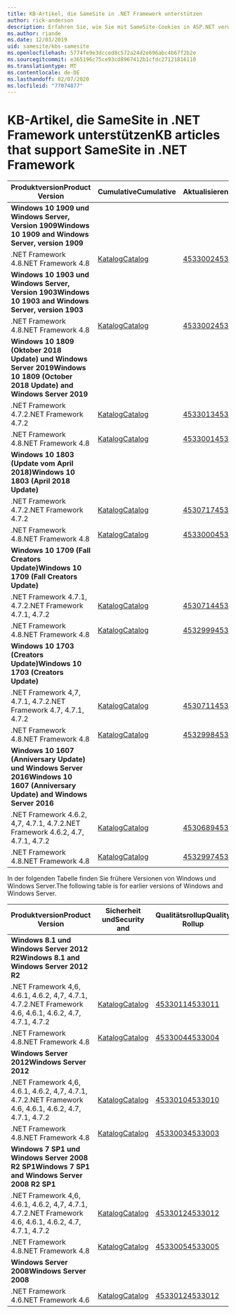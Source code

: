```yaml
---
title: KB-Artikel, die SameSite in .NET Framework unterstützen
author: rick-anderson
description: Erfahren Sie, wie Sie mit SameSite-Cookies in ASP.NET verwenden.
ms.author: riande
ms.date: 12/03/2019
uid: samesite/kbs-samesite
ms.openlocfilehash: 5774fe9e3dcced8c572a24d2e696abc4b67f2b2e
ms.sourcegitcommit: e365196c75ce93cd8967412b1cfdc27121816110
ms.translationtype: MT
ms.contentlocale: de-DE
ms.lasthandoff: 02/07/2020
ms.locfileid: "77074877"
---
```

# <a name="kb-articles-that-support-samesite-in-net-framework"></a><span data-ttu-id="7543c-103">KB-Artikel, die SameSite in .NET Framework unterstützen</span><span class="sxs-lookup"><span data-stu-id="7543c-103">KB articles that support SameSite in .NET Framework</span></span>

| <span data-ttu-id="7543c-104">Produktversion</span><span class="sxs-lookup"><span data-stu-id="7543c-104">Product Version</span></span> | <span data-ttu-id="7543c-105">Cumulative</span><span class="sxs-lookup"><span data-stu-id="7543c-105">Cumulative</span></span> | <span data-ttu-id="7543c-106">Aktualisieren</span><span class="sxs-lookup"><span data-stu-id="7543c-106">Update</span></span> |
| ------------- | ------------- | --- |
| <span data-ttu-id="7543c-107">**Windows 10 1909 und Windows Server, Version 1909**</span><span class="sxs-lookup"><span data-stu-id="7543c-107">**Windows 10 1909 and Windows Server, version 1909**</span></span> | | |
| <span data-ttu-id="7543c-108">.NET Framework 4.8</span><span class="sxs-lookup"><span data-stu-id="7543c-108">.NET Framework 4.8</span></span>  | [<span data-ttu-id="7543c-109">Katalog</span><span class="sxs-lookup"><span data-stu-id="7543c-109">Catalog</span></span>](https://www.catalog.update.microsoft.com/Search.aspx?q=4533002)  | [<span data-ttu-id="7543c-110">4533002</span><span class="sxs-lookup"><span data-stu-id="7543c-110">4533002</span></span>](https://support.microsoft.com/en-us/help/4533002) |
| <span data-ttu-id="7543c-111">**Windows 10 1903 und Windows Server, Version 1903**</span><span class="sxs-lookup"><span data-stu-id="7543c-111">**Windows 10 1903 and Windows Server, version 1903**</span></span> | | |
| <span data-ttu-id="7543c-112">.NET Framework 4.8</span><span class="sxs-lookup"><span data-stu-id="7543c-112">.NET Framework 4.8</span></span>  | [<span data-ttu-id="7543c-113">Katalog</span><span class="sxs-lookup"><span data-stu-id="7543c-113">Catalog</span></span>](https://www.catalog.update.microsoft.com/Search.aspx?q=4533002)  | [<span data-ttu-id="7543c-114">4533002</span><span class="sxs-lookup"><span data-stu-id="7543c-114">4533002</span></span>](https://support.microsoft.com/en-us/help/4533002) |
| <span data-ttu-id="7543c-115">**Windows 10 1809 (Oktober 2018 Update) und Windows Server 2019**</span><span class="sxs-lookup"><span data-stu-id="7543c-115">**Windows 10 1809 (October 2018 Update) and Windows Server 2019**</span></span> | |
| <span data-ttu-id="7543c-116">.NET Framework 4.7.2</span><span class="sxs-lookup"><span data-stu-id="7543c-116">.NET Framework 4.7.2</span></span>  | [<span data-ttu-id="7543c-117">Katalog</span><span class="sxs-lookup"><span data-stu-id="7543c-117">Catalog</span></span>](https://www.catalog.update.microsoft.com/Search.aspx?q=4533013)  | [<span data-ttu-id="7543c-118">4533013</span><span class="sxs-lookup"><span data-stu-id="7543c-118">4533013</span></span>](https://support.microsoft.com/en-us/help/4533013) |
| <span data-ttu-id="7543c-119">.NET Framework 4.8</span><span class="sxs-lookup"><span data-stu-id="7543c-119">.NET Framework 4.8</span></span>  | [<span data-ttu-id="7543c-120">Katalog</span><span class="sxs-lookup"><span data-stu-id="7543c-120">Catalog</span></span>](https://www.catalog.update.microsoft.com/Search.aspx?q=4533001)  | [<span data-ttu-id="7543c-121">4533001</span><span class="sxs-lookup"><span data-stu-id="7543c-121">4533001</span></span>](https://support.microsoft.com/en-us/help/4533001) |
| <span data-ttu-id="7543c-122">**Windows 10 1803 (Update vom April 2018)**</span><span class="sxs-lookup"><span data-stu-id="7543c-122">**Windows 10 1803 (April 2018 Update)**</span></span> | |
| <span data-ttu-id="7543c-123">.NET Framework 4.7.2</span><span class="sxs-lookup"><span data-stu-id="7543c-123">.NET Framework 4.7.2</span></span>  | [<span data-ttu-id="7543c-124">Katalog</span><span class="sxs-lookup"><span data-stu-id="7543c-124">Catalog</span></span>](https://www.catalog.update.microsoft.com/Search.aspx?q=4530717)  | [<span data-ttu-id="7543c-125">4530717</span><span class="sxs-lookup"><span data-stu-id="7543c-125">4530717</span></span>](https://support.microsoft.com/en-us/help/4530717) |
| <span data-ttu-id="7543c-126">.NET Framework 4.8</span><span class="sxs-lookup"><span data-stu-id="7543c-126">.NET Framework 4.8</span></span>  | [<span data-ttu-id="7543c-127">Katalog</span><span class="sxs-lookup"><span data-stu-id="7543c-127">Catalog</span></span>](https://www.catalog.update.microsoft.com/Search.aspx?q=4533000)  | [<span data-ttu-id="7543c-128">4533000</span><span class="sxs-lookup"><span data-stu-id="7543c-128">4533000</span></span>](https://support.microsoft.com/en-us/help/4533000) |
| <span data-ttu-id="7543c-129">**Windows 10 1709 (Fall Creators Update)**</span><span class="sxs-lookup"><span data-stu-id="7543c-129">**Windows 10 1709 (Fall Creators Update)**</span></span> | |
| <span data-ttu-id="7543c-130">.NET Framework 4.7.1, 4.7.2</span><span class="sxs-lookup"><span data-stu-id="7543c-130">.NET Framework 4.7.1, 4.7.2</span></span>  | [<span data-ttu-id="7543c-131">Katalog</span><span class="sxs-lookup"><span data-stu-id="7543c-131">Catalog</span></span>](https://www.catalog.update.microsoft.com/Search.aspx?q=4530714)  | [<span data-ttu-id="7543c-132">4530714</span><span class="sxs-lookup"><span data-stu-id="7543c-132">4530714</span></span>](https://support.microsoft.com/en-us/help/4530714) |
| <span data-ttu-id="7543c-133">.NET Framework 4.8</span><span class="sxs-lookup"><span data-stu-id="7543c-133">.NET Framework 4.8</span></span>  | [<span data-ttu-id="7543c-134">Katalog</span><span class="sxs-lookup"><span data-stu-id="7543c-134">Catalog</span></span>](https://www.catalog.update.microsoft.com/Search.aspx?q=4532999)  | [<span data-ttu-id="7543c-135">4532999</span><span class="sxs-lookup"><span data-stu-id="7543c-135">4532999</span></span>](https://support.microsoft.com/en-us/help/4532999) |
| <span data-ttu-id="7543c-136">**Windows 10 1703 (Creators Update)**</span><span class="sxs-lookup"><span data-stu-id="7543c-136">**Windows 10 1703 (Creators Update)**</span></span> | |
| <span data-ttu-id="7543c-137">.NET Framework 4,7, 4.7.1, 4.7.2</span><span class="sxs-lookup"><span data-stu-id="7543c-137">.NET Framework 4.7, 4.7.1, 4.7.2</span></span>  | [<span data-ttu-id="7543c-138">Katalog</span><span class="sxs-lookup"><span data-stu-id="7543c-138">Catalog</span></span>](https://www.catalog.update.microsoft.com/Search.aspx?q=4530711)  | [<span data-ttu-id="7543c-139">4530711</span><span class="sxs-lookup"><span data-stu-id="7543c-139">4530711</span></span>](https://support.microsoft.com/en-us/help/4530711) |
| <span data-ttu-id="7543c-140">.NET Framework 4.8</span><span class="sxs-lookup"><span data-stu-id="7543c-140">.NET Framework 4.8</span></span>  | [<span data-ttu-id="7543c-141">Katalog</span><span class="sxs-lookup"><span data-stu-id="7543c-141">Catalog</span></span>](https://www.catalog.update.microsoft.com/Search.aspx?q=4532998)  | [<span data-ttu-id="7543c-142">4532998</span><span class="sxs-lookup"><span data-stu-id="7543c-142">4532998</span></span>](https://support.microsoft.com/en-us/help/4532998) |
| <span data-ttu-id="7543c-143">**Windows 10 1607 (Anniversary Update) und Windows Server 2016**</span><span class="sxs-lookup"><span data-stu-id="7543c-143">**Windows 10 1607 (Anniversary Update) and Windows Server 2016**</span></span> | |
| <span data-ttu-id="7543c-144">.NET Framework 4.6.2, 4,7, 4.7.1, 4.7.2</span><span class="sxs-lookup"><span data-stu-id="7543c-144">.NET Framework 4.6.2, 4.7, 4.7.1, 4.7.2</span></span> | [<span data-ttu-id="7543c-145">Katalog</span><span class="sxs-lookup"><span data-stu-id="7543c-145">Catalog</span></span>](https://www.catalog.update.microsoft.com/Search.aspx?q=4530689)  | [<span data-ttu-id="7543c-146">4530689</span><span class="sxs-lookup"><span data-stu-id="7543c-146">4530689</span></span>](https://support.microsoft.com/en-us/help/4530689) |
| <span data-ttu-id="7543c-147">.NET Framework 4.8</span><span class="sxs-lookup"><span data-stu-id="7543c-147">.NET Framework 4.8</span></span>  | [<span data-ttu-id="7543c-148">Katalog</span><span class="sxs-lookup"><span data-stu-id="7543c-148">Catalog</span></span>](https://www.catalog.update.microsoft.com/Search.aspx?q=4532997)  | [<span data-ttu-id="7543c-149">4532997</span><span class="sxs-lookup"><span data-stu-id="7543c-149">4532997</span></span>](https://support.microsoft.com/en-us/help/4532997) |

<span data-ttu-id="7543c-150">In der folgenden Tabelle finden Sie frühere Versionen von Windows und Windows Server.</span><span class="sxs-lookup"><span data-stu-id="7543c-150">The following table is for earlier versions of Windows and Windows Server.</span></span>

| <span data-ttu-id="7543c-151">Produktversion</span><span class="sxs-lookup"><span data-stu-id="7543c-151">Product Version</span></span> | <span data-ttu-id="7543c-152">Sicherheit und</span><span class="sxs-lookup"><span data-stu-id="7543c-152">Security and</span></span> | <span data-ttu-id="7543c-153">Qualitätsrollup</span><span class="sxs-lookup"><span data-stu-id="7543c-153">Quality Rollup</span></span> |
| ------------- | ------------- | --- |
| <span data-ttu-id="7543c-154">**Windows 8.1 und Windows Server 2012 R2**</span><span class="sxs-lookup"><span data-stu-id="7543c-154">**Windows 8.1 and Windows Server 2012 R2**</span></span> | |
| <span data-ttu-id="7543c-155">.NET Framework 4,6, 4.6.1, 4.6.2, 4,7, 4.7.1, 4.7.2</span><span class="sxs-lookup"><span data-stu-id="7543c-155">.NET Framework 4.6, 4.6.1, 4.6.2, 4.7, 4.7.1, 4.7.2</span></span> | [<span data-ttu-id="7543c-156">Katalog</span><span class="sxs-lookup"><span data-stu-id="7543c-156">Catalog</span></span>](https://www.catalog.update.microsoft.com/Search.aspx?q=4533011)  | [<span data-ttu-id="7543c-157">4533011</span><span class="sxs-lookup"><span data-stu-id="7543c-157">4533011</span></span>](https://support.microsoft.com/en-us/help/4533011) |
| <span data-ttu-id="7543c-158">.NET Framework 4.8</span><span class="sxs-lookup"><span data-stu-id="7543c-158">.NET Framework 4.8</span></span>  | [<span data-ttu-id="7543c-159">Katalog</span><span class="sxs-lookup"><span data-stu-id="7543c-159">Catalog</span></span>](https://www.catalog.update.microsoft.com/Search.aspx?q=4533004)  | [<span data-ttu-id="7543c-160">4533004</span><span class="sxs-lookup"><span data-stu-id="7543c-160">4533004</span></span>](https://support.microsoft.com/en-us/help/4533004) |
| <span data-ttu-id="7543c-161">**Windows Server 2012**</span><span class="sxs-lookup"><span data-stu-id="7543c-161">**Windows Server 2012**</span></span> | |
| <span data-ttu-id="7543c-162">.NET Framework 4,6, 4.6.1, 4.6.2, 4,7, 4.7.1, 4.7.2</span><span class="sxs-lookup"><span data-stu-id="7543c-162">.NET Framework 4.6, 4.6.1, 4.6.2, 4.7, 4.7.1, 4.7.2</span></span> | [<span data-ttu-id="7543c-163">Katalog</span><span class="sxs-lookup"><span data-stu-id="7543c-163">Catalog</span></span>](https://www.catalog.update.microsoft.com/Search.aspx?q=4533010)  | [<span data-ttu-id="7543c-164">4533010</span><span class="sxs-lookup"><span data-stu-id="7543c-164">4533010</span></span>](https://support.microsoft.com/en-us/help/4533010) |
| <span data-ttu-id="7543c-165">.NET Framework 4.8</span><span class="sxs-lookup"><span data-stu-id="7543c-165">.NET Framework 4.8</span></span>  | [<span data-ttu-id="7543c-166">Katalog</span><span class="sxs-lookup"><span data-stu-id="7543c-166">Catalog</span></span>](https://www.catalog.update.microsoft.com/Search.aspx?q=4533003)  | [<span data-ttu-id="7543c-167">4533003</span><span class="sxs-lookup"><span data-stu-id="7543c-167">4533003</span></span>](https://support.microsoft.com/en-us/help/4533003) |
| <span data-ttu-id="7543c-168">**Windows 7 SP1 und Windows Server 2008 R2 SP1**</span><span class="sxs-lookup"><span data-stu-id="7543c-168">**Windows 7 SP1 and Windows Server 2008 R2 SP1**</span></span> | |
| <span data-ttu-id="7543c-169">.NET Framework 4,6, 4.6.1, 4.6.2, 4,7, 4.7.1, 4.7.2</span><span class="sxs-lookup"><span data-stu-id="7543c-169">.NET Framework 4.6, 4.6.1, 4.6.2, 4.7, 4.7.1, 4.7.2</span></span> | [<span data-ttu-id="7543c-170">Katalog</span><span class="sxs-lookup"><span data-stu-id="7543c-170">Catalog</span></span>](https://www.catalog.update.microsoft.com/Search.aspx?q=4533012)  | [<span data-ttu-id="7543c-171">4533012</span><span class="sxs-lookup"><span data-stu-id="7543c-171">4533012</span></span>](https://support.microsoft.com/en-us/help/4533012) |
| <span data-ttu-id="7543c-172">.NET Framework 4.8</span><span class="sxs-lookup"><span data-stu-id="7543c-172">.NET Framework 4.8</span></span>  | [<span data-ttu-id="7543c-173">Katalog</span><span class="sxs-lookup"><span data-stu-id="7543c-173">Catalog</span></span>](https://www.catalog.update.microsoft.com/Search.aspx?q=4533005)  | [<span data-ttu-id="7543c-174">4533005</span><span class="sxs-lookup"><span data-stu-id="7543c-174">4533005</span></span>](https://support.microsoft.com/en-us/help/4533005) |
| <span data-ttu-id="7543c-175">**Windows Server 2008**</span><span class="sxs-lookup"><span data-stu-id="7543c-175">**Windows Server 2008**</span></span> | |
| <span data-ttu-id="7543c-176">.NET Framework 4.6</span><span class="sxs-lookup"><span data-stu-id="7543c-176">.NET Framework 4.6</span></span>  | [<span data-ttu-id="7543c-177">Katalog</span><span class="sxs-lookup"><span data-stu-id="7543c-177">Catalog</span></span>](https://www.catalog.update.microsoft.com/Search.aspx?q=4533012)  | [<span data-ttu-id="7543c-178">4533012</span><span class="sxs-lookup"><span data-stu-id="7543c-178">4533012</span></span>](https://support.microsoft.com/en-us/help/4533012) |